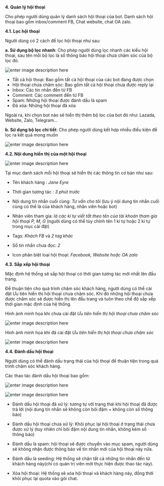 **4. Quản lý hội thoại**

Cho phép người dùng quản lý danh sách hội thoại của bot. Danh sách hội thoại bao gồm inbox/comment FB, Chat website, chat OA zalo. 

**4.1. Lọc hội thoại** 

Người dùng có 2 cách để lọc hội thoại như sau:

**a. Sử dụng bộ lọc nhanh**: Cho phép người dùng lọc nhanh các kiểu hội thoại, sau tên mỗi bộ lọc là số thông báo hội thoại chưa chăm sóc của bộ lọc đó.
 
![enter image description here](https://chatbizfly.mediacdn.vn/2023/02/27/chatbot/img_117jpg1677469506.jpg)

- Tất cả hội thoại: Bao gồm tất cả hội thoại của các bot đang được chọn
- Hội thoại chưa chăm sóc: Bao gồm tất cả hội thoại chưa được reply lại
- Inbox: Các tin nhắn đến từ FB
- Comment: Các comment đến từ FB
- Spam: Những hội thoại được đánh dấu là spam
- Đã xóa: Những hội thoại đã xóa

Ngoài ra, khi chọn bot nào sẽ hiển thị thêm bộ lọc của bot đó như: Lazada, Website, Zalo, Telegram...

**b. Sử dụng bộ lọc chi tiết**: Cho phép người dùng kết hợp nhiều điều kiện để lọc ra kết quả mong muốn

![enter image description here](https://chatbizfly.mediacdn.vn/2022/07/08/chatbot/img_77jpg1657251724.jpg)

**4.2. Nội dung hiển thị của một hội thoại**

![enter image description here](https://chatbizfly.mediacdn.vn/2022/07/07/chatbot/img_71jpg1657188270.jpg)

Tại mục danh sách mỗi hội thoại sẽ hiển thị các thông tin cơ bản như sau:
 
 - Tên khách hàng : *Jane Eyre*
 
 - Thời gian tương tác : *3 phút trước*
 
 - Nội dung tin nhắn cuối cùng: *Tư vấn cho tôi* (lưu ý nội dung tin nhắn cuối cùng có thể là của khách hàng, nhân viên hoặc bot)
 
 - Nhân viên tham gia: *là các kí tự viết tắt theo tên của tài khoản tham gia hội thoại P, M, G* (người dùng có thể tùy chỉnh tên 1 kí tự hoặc 2 kí tự trong mục cài đặt)
 
 - Tags: *Khách FB* và *2 tag khác*
 
 - Số tin nhắn chưa đọc: *2*
 
 - Icon phân biệt loại hội thoại: *Facebook, Website hoặc OA zalo* 

**4.3. Sắp xếp hội thoại**

Mặc định hệ thống sẽ sắp hội thoại có thời gian tương tác mới nhất lên đầu trang. 

Để thuận tiện cho quá trình chăm sóc khách hàng, người dùng có thể cài đặt Ưu tiên hiển thị hội thoại chưa chăm sóc. Khi đó những hội thoại chưa được chăm sóc sẽ được hiển thị lên đầu trang và tuôn theo chế độ sắp xếp thời gian mặc định của hệ thống.

Hình ảnh minh họa khi chưa cài đặt *Ưu tiên hiển thị hội thoại chưa chăm sóc*

![enter image description here](https://chatbizfly.mediacdn.vn/2022/07/07/chatbot/img_72jpg1657190033.jpg)

Hình ảnh minh họa khi đã cài đặt *Ưu tiên hiển thị hội thoại chưa chăm sóc*

![enter image description here](https://chatbizfly.mediacdn.vn/2022/07/07/chatbot/img_73jpg1657190141.jpg)

**4.4. Đánh dấu hội thoại**

Người dùng có thể đánh dấu trạng thái của hội thoại để thuận tiện trong quá trình chăm sóc khách hàng. 

Các thao tác đánh dấu hội thoại bao gồm:

![enter image description here](https://chatbizfly.mediacdn.vn/2022/07/07/chatbot/img_74jpg1657190258.jpg)

![enter image description here](https://chatbizfly.mediacdn.vn/2022/07/07/chatbot/img_75jpg1657191054.jpg)

- Đánh dấu hội thoại đã xử lý: tương tự với trạng thái khi hội thoại đã được trả lời (nội dung tin nhắn sẽ không còn bôi đậm + không còn số thông báo)

- Đánh dấu hội thoại chưa xử lý: Khôi phục lại hội thoại ở trạng thái chưa được xử lý (tuy nhiên chỉ bôi đậm nội dung tin nhắn, không kèm số thông báo)

- Đánh dấu là spam: hội thoại sẽ được chuyển vào mục spam, người dùng sẽ không nhận được thông báo về tin nhắn mới của hội thoại này nữa.

- Đánh dấu là seeding: Hệ thống sẽ chặn tất cả những tin nhắn đến từ khách hàng này(chỉ có quản trị viên mới thực hiện được thao tác này).

- Xóa hội thoại: Hệ thống sẽ xóa hội thoại và khách hàng này, đồng thời khôi phục lại quota vào gói chat.


